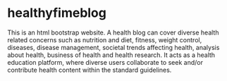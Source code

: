 # healthyfimeblog
This is an html bootstrap website.
A health blog can cover diverse health related concerns such as nutrition and diet, fitness, weight control, diseases, disease management, societal trends affecting health, analysis about health, business of health and health research. 
It acts as a health education platform, where diverse users collaborate to seek and/or contribute health content within the standard guidelines.
